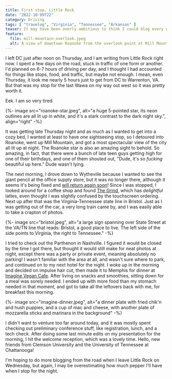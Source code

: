 ```yaml
---
title: First stop, Little Rock
date: "2022-10-09T22"
category: Driving
tags: [ "travelog", "Virginia", "Tennessee", "Arkansas" ]
teaser: It may have been overly ambitious to think I could blog every day of the trip.
feature:
  file: mill-mountain-overlook.jpeg
  alt: A view of downtown Roanoke from the overlook point at Mill Mountain. The city's lights are bright and colorful, and the view seemingly goes on forever. The green tops of some trees are in the foreground, with the dark night sky in the background.
---
```


I left DC just after noon on Thursday, and I am writing from Little Rock right now. I spent a few days on the road, stuck in traffic of one form or another. I'd planned on 6-7 hours of driving per day, and I thought I had accounted for things like stops, food, and traffic, but maybe not enough. I mean, even Thursday, it look me nearly 5 hours just to get from DC to Warrenton, VA. But that was my stop for the last Wawa on my way out west so it was pretty worth it.

Eek. I am so very tired.

{%- image src="roanoke-star.jpeg", alt="a huge 5-pointed star, its neon outlines are all lit up in white, and it's a stark contrast to the dark night sky.", align="right" -%}

It was getting late Thursday night and as much as I wanted to get into a cozy bed, I wanted at least to have _one_ sightseeing stop, so I detoured into Roanoke, went up Mill Mountain, and got a most spectacular view of the city all lit up at night. The Roanoke star is also an amazing sight to behold. So amazing, in fact, that there were a bunch of late teen guys getting high for one of their birthdays, and one of them shouted out, "Dude, it's so _fucking_ beautiful up here." Dude wasn't lying.

The next morning, I drove down to Wytheville because I wanted to see the giant pencil at the office supply store, but it was no longer there, although it seems it's being fixed and [will return again soon](https://twitter.com/bobmcwhirter/status/1578483538579509248)! Since I was stopped, I looked around for a coffee shop and found [The Grind](https://www.thegrindbluefield.com/wytheville-menu), which has _delightful_ lattes, even thought I was slightly confused by the touchscreen ordering. Next up after that was the Virginia-Tennessee state line in Bristol. Just as I was getting out of the car, a very long train came by, and I was easily able to take a crapton of photos.

{%- image src="bristol.jpeg", alt="a large sign spanning over State Street at the VA/TN line that reads: Bristol, a good place to live. The left side of the side points to Virginia, the right to Tennessee." -%}

I tried to check out the Parthenon in Nashville. I figured it would be closed by the time I got there, but thought it would still make for neat photos at night, except there was a party or private event, meaning absolutely no parking! I wasn't familiar with the area at all, and wasn't sure where to park, and continued on to my next hotel for the night. I woke up in the morning and decided on impulse hair cut, then made it to Memphis for dinner at [Imagine Vegan Cafe](https://www.imaginevegancafe.com/). After living on snacks and smoothies, sitting down for a meal was sorely needed. I ended up with more food than my stomach needed in that moment, and got to take all the leftovers back with me, for breakfast this morning.

{%- image src="imagine-dinner.jpeg", alt="a dinner plate with fried chik'n and hush puppies, and a cup of mac and cheese, with another plate of mozzarella sticks and marinara in the background" -%}

I didn't want to venture too far around today, and it was mostly spent checking out preliminary conference stuff, like registration, lunch, and a tech check. After doing some last minute edits on my presentation for the morning, I hit the welcome reception, which was a lovely time. Hello, new friends from Clemson University and the University of Tennessee at Chattanooga!

I'm hoping to do more blogging from the road when I leave Little Rock on Wednesday, but again, I may be overestimating how much pepper I'll have when I stop for the night.
